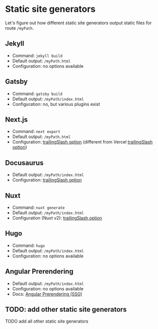 
# Static site generators

Let's figure out how different static site generators output static files for route `/myPath`.

## Jekyll

- Command: `jekyll build`
- Default output: `/myPath.html`
- Configuration: no options available

## Gatsby

- Command: `gatsby build`
- Default output: `/myPath/index.html` 
- Configuration: no, but various plugins exist

## Next.js

- Command: `next export`
- Default output: `/myPath.html`
- Configuration: [trailingSlash option](https://nextjs.org/docs/api-reference/next.config.js/trailing-slash) (different from Vercel [trailingSlash option](https://vercel.com/docs/cli#project-configuration/trailing-slash))

## Docusaurus

- Default output: `/myPath/index.html`
- Configuration: [trailingSlash option](https://docusaurus.io/docs/docusaurus.config.js#trailing-slash)

## Nuxt

- Command: `nuxt generate`
- Default output: `/myPath/index.html`
- Configuration (Nuxt v2): [trailingSlash option](https://nuxtjs.org/docs/2.x/configuration-glossary/configuration-router#trailingslash)

## Hugo

- Command: `hugo`
- Default output: `/myPath/index.html`
- Configuration: no options available

## Angular Prerendering

- Default output: `/myPath/index.html`
- Configuration: no options available
- Docs: [Angular Prerendering (SSG)](https://angular.dev/guide/prerendering)

## TODO: add other static site generators

TODO add all other static site generators

